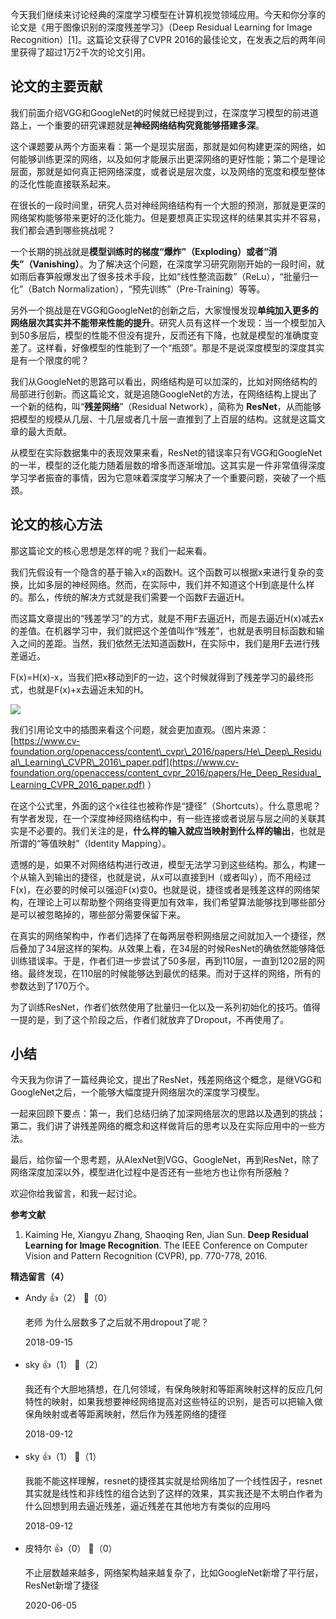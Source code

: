 今天我们继续来讨论经典的深度学习模型在计算机视觉领域应用。今天和你分享的论文是《用于图像识别的深度残差学习》（Deep Residual Learning for Image Recognition）\[1]。这篇论文获得了CVPR 2016的最佳论文，在发表之后的两年间里获得了超过1万2千次的论文引用。

## 论文的主要贡献

我们前面介绍VGG和GoogleNet的时候就已经提到过，在深度学习模型的前进道路上，一个重要的研究课题就是**神经网络结构究竟能够搭建多深**。

这个课题要从两个方面来看：第一个是现实层面，那就是如何构建更深的网络，如何能够训练更深的网络，以及如何才能展示出更深网络的更好性能；第二个是理论层面，那就是如何真正把网络深度，或者说是层次度，以及网络的宽度和模型整体的泛化性能直接联系起来。

在很长的一段时间里，研究人员对神经网络结构有一个大胆的预测，那就是更深的网络架构能够带来更好的泛化能力。但是要想真正实现这样的结果其实并不容易，我们都会遇到哪些挑战呢？

一个长期的挑战就是**模型训练时的梯度“爆炸”（Exploding）或者“消失”（Vanishing）**。为了解决这个问题，在深度学习研究刚刚开始的一段时间，就如雨后春笋般爆发出了很多技术手段，比如“线性整流函数”（ReLu），“批量归一化”（Batch Normalization），“预先训练”（Pre-Training）等等。

另外一个挑战是在VGG和GoogleNet的创新之后，大家慢慢发现**单纯加入更多的网络层次其实并不能带来性能的提升**。研究人员有这样一个发现：当一个模型加入到50多层后，模型的性能不但没有提升，反而还有下降，也就是模型的准确度变差了。这样看，好像模型的性能到了一个“瓶颈”。那是不是说深度模型的深度其实是有一个限度的呢？

我们从GoogleNet的思路可以看出，网络结构是可以加深的，比如对网络结构的局部进行创新。而这篇论文，就是追随GoogleNet的方法，在网络结构上提出了一个新的结构，叫“**残差网络**”（Residual Network），简称为 **ResNet**，从而能够把模型的规模从几层、十几层或者几十层一直推到了上百层的结构。这就是这篇文章的最大贡献。

从模型在实际数据集中的表现效果来看，ResNet的错误率只有VGG和GoogleNet的一半，模型的泛化能力随着层数的增多而逐渐增加。这其实是一件非常值得深度学习学者振奋的事情，因为它意味着深度学习解决了一个重要问题，突破了一个瓶颈。

## 论文的核心方法

那这篇论文的核心思想是怎样的呢？我们一起来看。

我们先假设有一个隐含的基于输入x的函数H。这个函数可以根据x来进行复杂的变换，比如多层的神经网络。然而，在实际中，我们并不知道这个H到底是什么样的。那么，传统的解决方式就是我们需要一个函数F去逼近H。

而这篇文章提出的“残差学习”的方式，就是不用F去逼近H，而是去逼近H(x)减去x的差值。在机器学习中，我们就把这个差值叫作“残差”，也就是表明目标函数和输入之间的差距。当然，我们依然无法知道函数H，在实际中，我们是用F去进行残差逼近。

F(x)=H(x)-x，当我们把x移动到F的一边，这个时候就得到了残差学习的最终形式，也就是F(x)+x去逼近未知的H。

![](https://static001.geekbang.org/resource/image/7b/cf/7b6ec9405504bc25042366ea0e9e92cf.png?wh=434%2A244)

我们引用论文中的插图来看这个问题，就会更加直观。（图片来源：[https://www.cv-foundation.org/openaccess/content\_cvpr\_2016/papers/He\_Deep\_Residual\_Learning\_CVPR\_2016\_paper.pdf](https://www.cv-foundation.org/openaccess/content_cvpr_2016/papers/He_Deep_Residual_Learning_CVPR_2016_paper.pdf) ）

在这个公式里，外面的这个x往往也被称作是“捷径”（Shortcuts）。什么意思呢？有学者发现，在一个深度神经网络结构中，有一些连接或者说层与层之间的关联其实是不必要的。我们关注的是，**什么样的输入就应当映射到什么样的输出**，也就是所谓的“等值映射”（Identity Mapping）。

遗憾的是，如果不对网络结构进行改进，模型无法学习到这些结构。那么，构建一个从输入到输出的捷径，也就是说，从x可以直接到H（或者叫y），而不用经过F(x)，在必要的时候可以强迫F(x)变0。也就是说，捷径或者是残差这样的网络架构，在理论上可以帮助整个网络变得更加有效率，我们希望算法能够找到哪些部分是可以被忽略掉的，哪些部分需要保留下来。

在真实的网络架构中，作者们选择了在每两层卷积网络层之间就加入一个捷径，然后叠加了34层这样的架构。从效果上看，在34层的时候ResNet的确依然能够降低训练错误率。于是，作者们进一步尝试了50多层，再到110层，一直到1202层的网络。最终发现，在110层的时候能够达到最优的结果。而对于这样的网络，所有的参数达到了170万个。

为了训练ResNet，作者们依然使用了批量归一化以及一系列初始化的技巧。值得一提的是，到了这个阶段之后，作者们就放弃了Dropout，不再使用了。

## 小结

今天我为你讲了一篇经典论文，提出了ResNet，残差网络这个概念，是继VGG和GoogleNet之后，一个能够大幅度提升网络层次的深度学习模型。

一起来回顾下要点：第一，我们总结归纳了加深网络层次的思路以及遇到的挑战；第二，我们讲了讲残差网络的概念和这样做背后的思考以及在实际应用中的一些方法。

最后，给你留一个思考题，从AlexNet到VGG、GoogleNet，再到ResNet，除了网络深度加深以外，模型进化过程中是否还有一些地方也让你有所感触？

欢迎你给我留言，和我一起讨论。

**参考文献**

1. Kaiming He, Xiangyu Zhang, Shaoqing Ren, Jian Sun. **Deep Residual Learning for Image Recognition**. The IEEE Conference on Computer Vision and Pattern Recognition (CVPR), pp. 770-778, 2016.
<div><strong>精选留言（4）</strong></div><ul>
<li><span>Andy</span> 👍（2） 💬（0）<p>老师 为什么层数多了之后就不用dropout了呢？</p>2018-09-15</li><br/><li><span>sky</span> 👍（1） 💬（2）<p>我还有个大胆地猜想，在几何领域，有保角映射和等距离映射这样的反应几何特性的映射，如果我想要神经网络提高对这些特征的识别，是否可以把输入做保角映射或者等距离映射，然后作为残差网络的捷径</p>2018-09-12</li><br/><li><span>sky</span> 👍（1） 💬（1）<p>我能不能这样理解，resnet的捷径其实就是给网络加了一个线性因子，resnet其实就是线性和非线性的组合达到了这样的效果，其实我还是不太明白作者为什么回想到用去逼近残差，逼近残差在其他地方有类似的应用吗</p>2018-09-12</li><br/><li><span>皮特尔</span> 👍（0） 💬（0）<p>不止层数越来越多，网络架构越来越复杂了，比如GoogleNet新增了平行层，ResNet新增了捷径</p>2020-06-05</li><br/>
</ul>